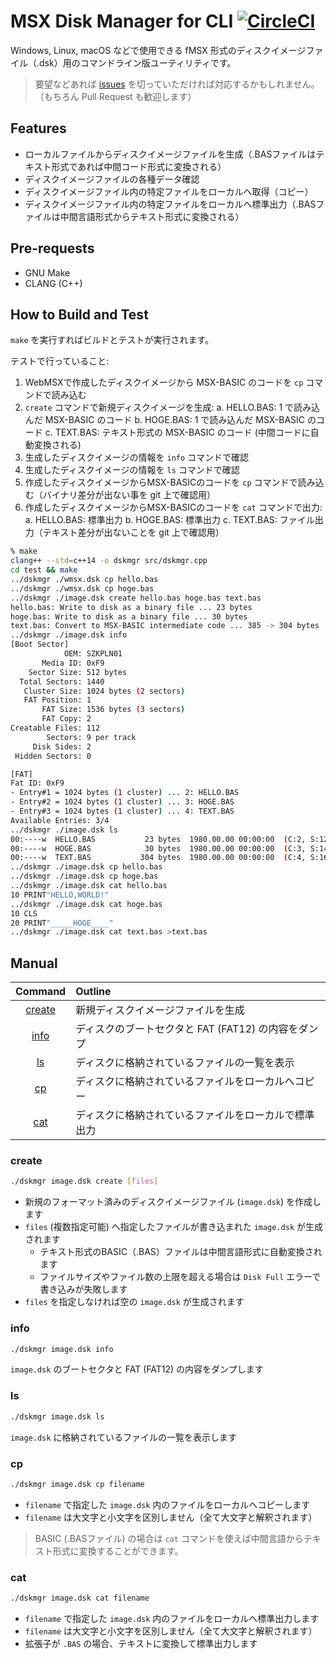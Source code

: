 # MSX Disk Manager for CLI [![CircleCI](https://dl.circleci.com/status-badge/img/gh/suzukiplan/msx-disk-manager-cli/tree/master.svg?style=svg)](https://dl.circleci.com/status-badge/redirect/gh/suzukiplan/msx-disk-manager-cli/tree/master)

Windows, Linux, macOS などで使用できる fMSX 形式のディスクイメージファイル（.dsk）用のコマンドライン版ユーティリティです。

> 要望などあれば [issues](https://github.com/suzukiplan/msx-disk-manager-cli/issues) を切っていただければ対応するかもしれません。（もちろん Pull Request も歓迎します）

## Features

- ローカルファイルからディスクイメージファイルを生成（.BASファイルはテキスト形式であれば中間コード形式に変換される）
- ディスクイメージファイルの各種データ確認
- ディスクイメージファイル内の特定ファイルをローカルへ取得（コピー）
- ディスクイメージファイル内の特定ファイルをローカルへ標準出力（.BASファイルは中間言語形式からテキスト形式に変換される）

## Pre-requests

- GNU Make
- CLANG (C++)

## How to Build and Test

`make` を実行すればビルドとテストが実行されます。

テストで行っていること:

1. WebMSXで作成したディスクイメージから MSX-BASIC のコードを `cp` コマンドで読み込む
2. `create` コマンドで新規ディスクイメージを生成:
  a. HELLO.BAS: 1 で読み込んだ MSX-BASIC のコード
  b. HOGE.BAS: 1 で読み込んだ MSX-BASIC のコード
  c. TEXT.BAS: テキスト形式の MSX-BASIC のコード (中間コードに自動変換される)
3. 生成したディスクイメージの情報を `info` コマンドで確認
4. 生成したディスクイメージの情報を `ls` コマンドで確認
5. 作成したディスクイメージからMSX-BASICのコードを `cp` コマンドで読み込む（バイナリ差分が出ない事を git 上で確認用）
6. 作成したディスクイメージからMSX-BASICのコードを `cat` コマンドで出力:
  a. HELLO.BAS: 標準出力
  b. HOGE.BAS: 標準出力
  c. TEXT.BAS: ファイル出力（テキスト差分が出ないことを git 上で確認用）

```bash
% make
clang++ --std=c++14 -o dskmgr src/dskmgr.cpp
cd test && make
../dskmgr ./wmsx.dsk cp hello.bas
../dskmgr ./wmsx.dsk cp hoge.bas
../dskmgr ./image.dsk create hello.bas hoge.bas text.bas
hello.bas: Write to disk as a binary file ... 23 bytes
hoge.bas: Write to disk as a binary file ... 30 bytes
text.bas: Convert to MSX-BASIC intermediate code ... 385 -> 304 bytes
../dskmgr ./image.dsk info
[Boot Sector]
            OEM: SZKPLN01
       Media ID: 0xF9
    Sector Size: 512 bytes
  Total Sectors: 1440
   Cluster Size: 1024 bytes (2 sectors)
   FAT Position: 1
       FAT Size: 1536 bytes (3 sectors)
       FAT Copy: 2
Creatable Files: 112
        Sectors: 9 per track
     Disk Sides: 2
 Hidden Sectors: 0

[FAT]
Fat ID: 0xF9
- Entry#1 = 1024 bytes (1 cluster) ... 2: HELLO.BAS
- Entry#2 = 1024 bytes (1 cluster) ... 3: HOGE.BAS
- Entry#3 = 1024 bytes (1 cluster) ... 4: TEXT.BAS
Available Entries: 3/4
../dskmgr ./image.dsk ls
00:----w  HELLO.BAS           23 bytes  1980.00.00 00:00:00  (C:2, S:12)
00:----w  HOGE.BAS            30 bytes  1980.00.00 00:00:00  (C:3, S:14)
00:----w  TEXT.BAS           304 bytes  1980.00.00 00:00:00  (C:4, S:16)
../dskmgr ./image.dsk cp hello.bas
../dskmgr ./image.dsk cp hoge.bas
../dskmgr ./image.dsk cat hello.bas
10 PRINT"HELLO,WORLD!"
../dskmgr ./image.dsk cat hoge.bas
10 CLS
20 PRINT"_____HOGE____"
../dskmgr ./image.dsk cat text.bas >text.bas
```

## Manual

|Command|Outline|
|:-:|:-|
|[create](#create)|新規ディスクイメージファイルを生成|
|[info](#info)|ディスクのブートセクタと FAT (FAT12) の内容をダンプ|
|[ls](#ls)|ディスクに格納されているファイルの一覧を表示|
|[cp](#cp)|ディスクに格納されているファイルをローカルへコピー|
|[cat](#cat)|ディスクに格納されているファイルをローカルで標準出力|

### create

```bash
./dskmgr image.dsk create [files]
```

- 新規のフォーマット済みのディスクイメージファイル (`image.dsk`) を作成します
- `files` (複数指定可能) へ指定したファイルが書き込まれた `image.dsk` が生成されます
  - テキスト形式のBASIC（.BAS）ファイルは中間言語形式に自動変換されます
  - ファイルサイズやファイル数の上限を超える場合は `Disk Full` エラーで書き込みが失敗します
- `files` を指定しなければ空の `image.dsk` が生成されます

### info

```bash
./dskmgr image.dsk info
```

`image.dsk` のブートセクタと FAT (FAT12) の内容をダンプします

### ls

```bash
./dskmgr image.dsk ls
```

`image.dsk` に格納されているファイルの一覧を表示します

### cp

```bash
./dskmgr image.dsk cp filename
```

- `filename` で指定した `image.dsk` 内のファイルをローカルへコピーします
- `filename` は大文字と小文字を区別しません（全て大文字と解釈されます）

> BASIC (.BASファイル) の場合は `cat` コマンドを使えば中間言語からテキスト形式に変換することができます。

### cat

```bash
./dskmgr image.dsk cat filename
```

- `filename` で指定した `image.dsk` 内のファイルをローカルへ標準出力します
- `filename` は大文字と小文字を区別しません（全て大文字と解釈されます）
- 拡張子が `.BAS` の場合、テキストに変換して標準出力します
